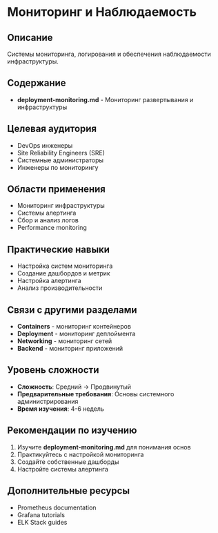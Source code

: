 # Мониторинг и Наблюдаемость

## Описание
Системы мониторинга, логирования и обеспечения наблюдаемости инфраструктуры.

## Содержание
- **deployment-monitoring.md** - Мониторинг развертывания и инфраструктуры

## Целевая аудитория
- DevOps инженеры
- Site Reliability Engineers (SRE)
- Системные администраторы
- Инженеры по мониторингу

## Области применения
- Мониторинг инфраструктуры
- Системы алертинга
- Сбор и анализ логов
- Performance monitoring

## Практические навыки
- Настройка систем мониторинга
- Создание дашбордов и метрик
- Настройка алертинга
- Анализ производительности

## Связи с другими разделами
- **Containers** - мониторинг контейнеров
- **Deployment** - мониторинг деплоймента
- **Networking** - мониторинг сетей
- **Backend** - мониторинг приложений

## Уровень сложности
- **Сложность**: Средний → Продвинутый
- **Предварительные требования**: Основы системного администрирования
- **Время изучения**: 4-6 недель

## Рекомендации по изучению
1. Изучите **deployment-monitoring.md** для понимания основ
2. Практикуйтесь с настройкой мониторинга
3. Создайте собственные дашборды
4. Настройте системы алертинга

## Дополнительные ресурсы
- Prometheus documentation
- Grafana tutorials
- ELK Stack guides 